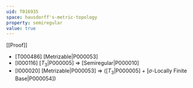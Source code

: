 ```yaml
---
uid: T016935
space: hausdorff's-metric-topology
property: semiregular
value: true
---
```

[[Proof]]

* [T000486] [Metrizable|P000053]
* [I000116] [$T_3$|P000005] => [Semiregular|P000010]
* [I000020] [Metrizable|P000053] => ([$T_3$|P000005] + [$\sigma$-Locally Finite Base|P000054])

